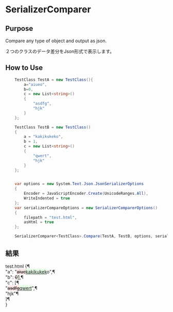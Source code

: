 # SerializerComparer

## Purpose
Compare any type of object and output as json.

２つのクラスのデータ差分をJson形式で表示します。

## How to Use
``` C#
    TestClass TestA = new TestClass(){
        a="aiueo",
        b=0,
        c = new List<string>()
        {
            "asdfg",
            "hjk"
        }
    };

    TestClass TestB = new TestClass()
    {
        a = "kakikukeko",
        b = 1,
        c = new List<string>()
        {
            "qwert",
            "hjk"
        }
    };

``` 

``` C#

    var options = new System.Text.Json.JsonSerializerOptions
    {
        Encoder = JavaScriptEncoder.Create(UnicodeRanges.All),
        WriteIndented = true
    };
    var serializerCompareOptions = new SerializerComparerOptions()
    {
        filepath = "test.html",
        asHtml = true
    };

    SerializerComparer<TestClass>.Compare(TestA, TestB, options, serializerCompareOptions);

```
## 結果
test.html
<span>{&para;<br>  "a": "</span><del style="background:#ffe6e6;">aiue</del><ins style="background:#e6ffe6;">kakikukek</ins><span>o",&para;<br>  "b": </span><del style="background:#ffe6e6;">0</del><ins style="background:#e6ffe6;">1</ins><span>,&para;<br>  "c": [&para;<br>    "</span><del style="background:#ffe6e6;">asdfg</del><ins style="background:#e6ffe6;">qwert</ins><span>",&para;<br>    "hjk"&para;<br>  ]&para;<br>}</span>

